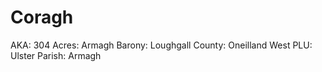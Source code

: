 # Coragh

AKA: 304
Acres: Armagh
Barony: Loughgall
County: Oneilland West
PLU: Ulster
Parish: Armagh
